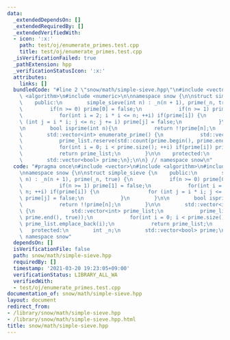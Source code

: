 ```yaml
---
data:
  _extendedDependsOn: []
  _extendedRequiredBy: []
  _extendedVerifiedWith:
  - icon: ':x:'
    path: test/oj/enumerate_primes.test.cpp
    title: test/oj/enumerate_primes.test.cpp
  _isVerificationFailed: true
  _pathExtension: hpp
  _verificationStatusIcon: ':x:'
  attributes:
    links: []
  bundledCode: "#line 2 \"snow/math/simple-sieve.hpp\"\n#include <vector>\n#include\
    \ <algorithm>\n#include <numeric>\n\nnamespace snow {\n\nstruct simple_sieve {\n\
    \    public:\n        simple_sieve(int n) : _n(n + 1), prime(_n, true) {\n   \
    \         if(n >= 0) prime[0] = false;\n            if(n >= 1) prime[1] = false;\n\
    \            for(int i = 2; i * i <= n; ++i) if(prime[i]) {\n                for\
    \ (int j = i * i; j <= n; j += i) prime[j] = false;\n            }\n        }\n\
    \n        bool isprime(int n){\n            return !!prime[n];\n        }\n\n\
    \        std::vector<int> enumerate_prime() {\n            std::vector<int> prime_list;\n\
    \            prime_list.reserve(std::count(prime.begin(), prime.end(), true));\n\
    \            for(int i = 0; i < prime.size(); ++i) if(prime[i]) prime_list.emplace_back(i);\n\
    \            return prime_list;\n        }\n\n    protected:\n        int _n;\n\
    \        std::vector<bool> prime;\n};\n\n} // namespace snow\n"
  code: "#pragma once\n#include <vector>\n#include <algorithm>\n#include <numeric>\n\
    \nnamespace snow {\n\nstruct simple_sieve {\n    public:\n        simple_sieve(int\
    \ n) : _n(n + 1), prime(_n, true) {\n            if(n >= 0) prime[0] = false;\n\
    \            if(n >= 1) prime[1] = false;\n            for(int i = 2; i * i <=\
    \ n; ++i) if(prime[i]) {\n                for (int j = i * i; j <= n; j += i)\
    \ prime[j] = false;\n            }\n        }\n\n        bool isprime(int n){\n\
    \            return !!prime[n];\n        }\n\n        std::vector<int> enumerate_prime()\
    \ {\n            std::vector<int> prime_list;\n            prime_list.reserve(std::count(prime.begin(),\
    \ prime.end(), true));\n            for(int i = 0; i < prime.size(); ++i) if(prime[i])\
    \ prime_list.emplace_back(i);\n            return prime_list;\n        }\n\n \
    \   protected:\n        int _n;\n        std::vector<bool> prime;\n};\n\n} //\
    \ namespace snow"
  dependsOn: []
  isVerificationFile: false
  path: snow/math/simple-sieve.hpp
  requiredBy: []
  timestamp: '2021-03-20 19:23:05+09:00'
  verificationStatus: LIBRARY_ALL_WA
  verifiedWith:
  - test/oj/enumerate_primes.test.cpp
documentation_of: snow/math/simple-sieve.hpp
layout: document
redirect_from:
- /library/snow/math/simple-sieve.hpp
- /library/snow/math/simple-sieve.hpp.html
title: snow/math/simple-sieve.hpp
---
```

